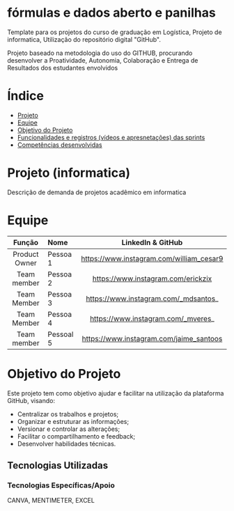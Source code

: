 # fórmulas e dados aberto e panilhas

Template para os projetos do curso de graduação em Logística, Projeto de informatica, Utilização do repositório digital "GitHub". 

Projeto baseado na metodologia do uso do GITHUB, procurando desenvolver a Proatividade, Autonomia, Colaboração e Entrega de Resultados dos estudantes envolvidos

# Índice

* [Projeto](#projeto-template)
* [Equipe](#equipe)
* [Objetivo do Projeto](#objetivo-do-projeto)
* [Funcionalidades e registros (vídeos e apresnetações) das sprints](#uncionalidades-e-registros-(vídeos-e-apresnetações)-das-sprints)
* [Competências desenvolvidas](#competências-desenvolvidas)


# Projeto (informatica) 
Descrição de demanda de projetos acadêmico em informatica 

# Equipe
|    Função     | Nome                                  |                                                                                                                                                      LinkedIn & GitHub                                                                                                                                                      |
| :-----------: | :------------------------------------ | :-------------------------------------------------------------------------------------------------------------------------------------------------------------------------------------------------------------------------------------------------------------------------------------------------------------------------: |
| Product Owner |   Pessoa 1         |     https://www.instagram.com/william_cesar9           |
| Team member | Pessoa 2 |      https://www.instagram.com/erickzix    |
| Team Member   | Pessoa 3              |         https://www.instagram.com/_mdsantos_     |
|  Team Member  | Pessoa 4                 |       https://www.instagram.com/_mveres_
| Team member | Pessoal 5                  | https://www.instagram.com/jaime_santoos


# Objetivo do Projeto
Este projeto tem como objetivo ajudar e facilitar na utilização da plataforma GitHub, visando:
* Centralizar os trabalhos e projetos;
* Organizar e estruturar as informações;
* Versionar e controlar as alterações;
* Facilitar o compartilhamento e feedback;
* Desenvolver habilidades técnicas.

## Tecnologias Utilizadas

 ### Tecnologias Específicas/Apoio
 CANVA, MENTIMETER, EXCEL 
  


